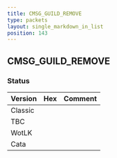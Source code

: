 ```yaml
---
title: CMSG_GUILD_REMOVE
type: packets
layout: single_markdown_in_list
position: 143
---
```


## CMSG_GUILD_REMOVE

### Status

Version | Hex | Comment
---------- | ---------- | ---------- 
Classic |  |  
TBC |  |  
WotLK |  |  
Cata |  |  

